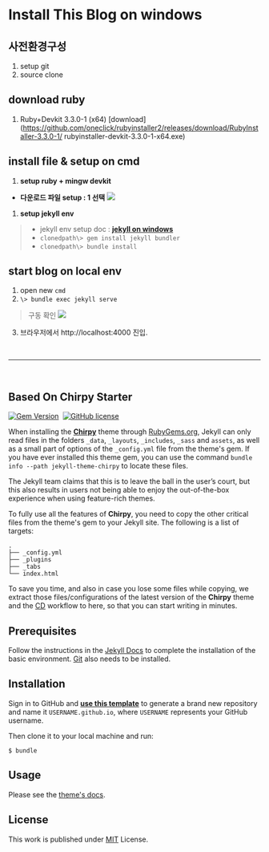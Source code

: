 # Install This Blog on windows

## 사전환경구성
1. setup git
1. source clone

## download ruby
1. Ruby+Devkit 3.3.0-1 (x64) [download](https://github.com/oneclick/rubyinstaller2/releases/download/RubyInstaller-3.3.0-1/
rubyinstaller-devkit-3.3.0-1-x64.exe)

## install file & setup on cmd
1. __setup ruby + mingw devkit__
  - __다운로드 파일 setup : 1 선택__
![](https://img1.daumcdn.net/thumb/R1280x0/?scode=mtistory2&fname=https%3A%2F%2Fblog.kakaocdn.net%2Fdn%2FBxyQF%2FbtsF015IF1r%2F1gMY62LVo2pzoNFv4J2Gs1%2Fimg.png)

1. __setup jekyll env__
> - jekyll env setup doc : [__jekyll on windows__](https://jekyllrb.com/docs/installation/windows/)
> - ```clonedpath\> gem install jekyll bundler ```
> - ```clonedpath\> bundle install ```

## start blog on local env
1. open new `cmd`
2. ``` \> bundle exec jekyll serve ```
> 구동 확인
![](https://img1.daumcdn.net/thumb/R1280x0/?scode=mtistory2&fname=https%3A%2F%2Fblog.kakaocdn.net%2Fdn%2FciANyq%2FbtsF2xbjBfA%2Fz1nCdUEvjPCqPh83vVJvB1%2Fimg.png)

3. 브라우저에서 http://localhost:4000 진입.

<br/>

---

<br/>

## Based On Chirpy Starter

[![Gem Version](https://img.shields.io/gem/v/jekyll-theme-chirpy)][gem]&nbsp;
[![GitHub license](https://img.shields.io/github/license/cotes2020/chirpy-starter.svg?color=blue)][mit]

When installing the [**Chirpy**][chirpy] theme through [RubyGems.org][gem], Jekyll can only read files in the folders
`_data`, `_layouts`, `_includes`, `_sass` and `assets`, as well as a small part of options of the `_config.yml` file
from the theme's gem. If you have ever installed this theme gem, you can use the command
`bundle info --path jekyll-theme-chirpy` to locate these files.

The Jekyll team claims that this is to leave the ball in the user’s court, but this also results in users not being
able to enjoy the out-of-the-box experience when using feature-rich themes.

To fully use all the features of **Chirpy**, you need to copy the other critical files from the theme's gem to your
Jekyll site. The following is a list of targets:

```shell
.
├── _config.yml
├── _plugins
├── _tabs
└── index.html
```

To save you time, and also in case you lose some files while copying, we extract those files/configurations of the
latest version of the **Chirpy** theme and the [CD][CD] workflow to here, so that you can start writing in minutes.

## Prerequisites

Follow the instructions in the [Jekyll Docs](https://jekyllrb.com/docs/installation/) to complete the installation of
the basic environment. [Git](https://git-scm.com/) also needs to be installed.

## Installation

Sign in to GitHub and [**use this template**][use-template] to generate a brand new repository and name it
`USERNAME.github.io`, where `USERNAME` represents your GitHub username.

Then clone it to your local machine and run:

```console
$ bundle
```

## Usage

Please see the [theme's docs](https://github.com/cotes2020/jekyll-theme-chirpy#documentation).

## License

This work is published under [MIT][mit] License.

[gem]: https://rubygems.org/gems/jekyll-theme-chirpy
[chirpy]: https://github.com/cotes2020/jekyll-theme-chirpy/
[use-template]: https://github.com/cotes2020/chirpy-starter/generate
[CD]: https://en.wikipedia.org/wiki/Continuous_deployment
[mit]: https://github.com/cotes2020/chirpy-starter/blob/master/LICENSE
